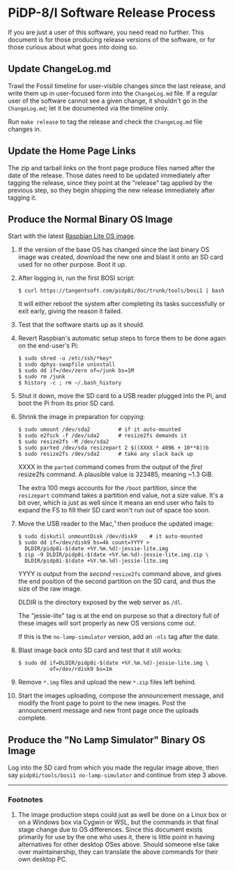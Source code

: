 # PiDP-8/I Software Release Process

If you are just a user of this software, you need read no further. This
document is for those producing release versions of the software, or for
those curious about what goes into doing so.


## Update ChangeLog.md

Trawl the Fossil timeline for user-visible changes since the last
release, and write them up in user-focused form into the `ChangeLog.md`
file. If a regular user of the software cannot see a given change, it
shouldn't go in the `ChangeLog.md`; let it be documented via the
timeline only.

Run `make release` to tag the release and check the `ChangeLog.md` file
changes in.


## Update the Home Page Links

The zip and tarball links on the front page produce files named after
the date of the release. Those dates need to be updated immediately
after tagging the release, since they point at the "release" tag applied
by the previous step, so they begin shipping the new release immediately
after tagging it.


## Produce the Normal Binary OS Image

Start with the latest [Raspbian Lite OS image][os].

1.  If the version of the base OS has changed since the last binary OS
     image was created, download the new one and blast it onto an SD card
     used for no other purpose. Boot it up.

2.  After logging in, run the first BOSI script:

        $ curl https://tangentsoft.com/pidp8i/doc/trunk/tools/bosi1 | bash
 
    It will either reboot the system after completing its tasks
    successfully or exit early, giving the reason it failed.

3.  Test that the software starts up as it should.

4.  Revert Raspbian's automatic setup steps to force them to be done
    again on the end-user's Pi:

        $ sudo shred -u /etc/ssh/*key*
        $ sudo dphys-swapfile uninstall
        $ sudo dd if=/dev/zero of=/junk bs=1M
        $ sudo rm /junk
        $ history -c ; rm ~/.bash_history

5.  Shut it down, move the SD card to a USB reader plugged into the Pi,
    and boot the Pi from its prior SD card.

6.  Shrink the image in preparation for copying:

        $ sudo umount /dev/sda2         # if it auto-mounted
        $ sudo e2fsck -f /dev/sda2      # resize2fs demands it
        $ sudo resize2fs -M /dev/sda2
        $ sudo parted /dev/sda resizepart 2 $((XXXX * 4096 + 10**8))b
        $ sudo resize2fs /dev/sda2      # take any slack back up

    XXXX in the `parted` command comes from the output of the *first*
    resize2fs command.  A plausible value is 323485, meaning ~1.3 GiB.

    The extra 100 megs accounts for the `/boot` partition, since the
    `resizepart` command takes a partition end value, not a size value.
    It's a bit over, which is just as well since it means an end user
    who fails to expand the FS to fill their SD card won't run out of
    space too soon.

7.  Move the USB reader to the Mac,¹ then produce the updated image:

        $ sudo diskutil unmountDisk /dev/disk9    # it auto-mounted
        $ sudo dd if=/dev/disk9 bs=4k count=YYYY >
          DLDIR/pidp8i-$(date +%Y.%m.%d)-jessie-lite.img
        $ zip -9 DLDIR/pidp8i-$(date +%Y.%m.%d)-jessie-lite.img.zip \
          DLDIR/pidp8i-$(date +%Y.%m.%d)-jessie-lite.img

    YYYY is output from the *second* `resize2fs` command above, and
    gives the end position of the second partition on the SD card, and
    thus the size of the raw image.

    DLDIR is the directory exposed by the web server as `/dl`.

    The "jessie-lite" tag is at the end on purpose so that a directory
    full of these images will sort properly as new OS versions come out.

    If this is the `no-lamp-simulator` version, add an `-nls` tag after
    the date.

8.  Blast image back onto SD card and test that it still works:

        $ sudo dd if=DLDIR/pidp8i-$(date +%Y.%m.%d)-jessie-lite.img \
                  of=/dev/rdisk9 bs=1m

9.  Remove `*.img` files and upload the new `*.zip` files left behind.

10. Start the images uploading, compose the announcement message, and
    modify the front page to point to the new images. Post the
    announcement message and new front page once the uploads complete.

[os]: https://www.raspberrypi.org/downloads/raspbian/


## Produce the "No Lamp Simulator" Binary OS Image

Log into the SD card from which you made the regular image above, then
say `pidp8i/tools/bosi1 no-lamp-simulator` and continue from step 3
above.


----------------------

### Footnotes

1.  The image production steps could just as well be done on a Linux box
    or on a Windows box via Cygwin or WSL, but the commands in that
    final stage change due to OS differences.  Since this document
    exists primarily for use by the one who uses it, there is little
    point in having alternatives for other desktop OSes above.  Should
    someone else take over maintainership, they can translate the above
    commands for their own desktop PC.
